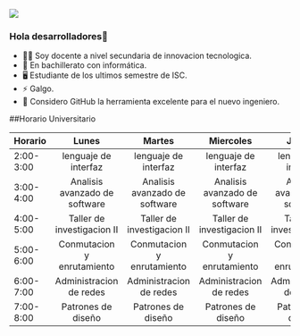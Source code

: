 ![](https://i.ibb.co/ScxqTM0/cooltext391591404532596.png)

### Hola desarrolladores👋

- 👨‍🏫 Soy docente a nivel secundaria de innovacion tecnologica.
- 🔭 En bachillerato con informática.
- 🖥 Estudiante de los ultimos semestre de ISC.
- ⚡ Galgo.
- 🤔 Considero GitHub la herramienta excelente para el nuevo ingeniero.

##Horario Universitario

| Horario 	|Lunes                        |Martes                       |Miercoles                    |Jueves                       |Viernes                      |
|----------	|:---------------------------:|:---------------------------:|:---------------------------:|:---------------------------:|:---------------------------:|
|2:00-3:00  |lenguaje de interfaz         |lenguaje de interfaz         |lenguaje de interfaz         |lenguaje de interfaz         |lenguaje de interfaz         |
|3:00-4:00  |Analisis avanzado de software|Analisis avanzado de software|Analisis avanzado de software|Analisis avanzado de software|Analisis avanzado de software|
|4:00-5:00  |Taller de investigacion II   |Taller de investigacion II   |Taller de investigacion II   |Taller de investigacion II   |Taller de investigacion II   | 
|5:00-6:00  |Conmutacion y enrutamiento 	|Conmutacion y enrutamiento 	|Conmutacion y enrutamiento 	|Conmutacion y enrutamiento 	|Conmutacion y enrutamiento 	|
|6:00-7:00  |Administracion de redes    	|Administracion de redes    	|Administracion de redes    	|Administracion de redes    	|Administracion de redes    	|
|7:00-8:00  |Patrones de diseño          	|Patrones de diseño          	|Patrones de diseño          	|Patrones de diseño          	|Patrones de diseño          	|


<!--
**4DownPortu/4DownPortu** is a ✨ _special_ ✨ repository because its `README.md` (this file) appears on your GitHub profile.

Here are some ideas to get you started:

- 🔭 I’m currently working on ...
- 🌱 I’m currently learning ...
- 👯 I’m looking to collaborate on ...
- 🤔 I’m looking for help with ...
- 💬 Ask me about ...
- 📫 How to reach me: ...
- 😄 Pronouns: ...
- ⚡ Fun fact: ...
-->
